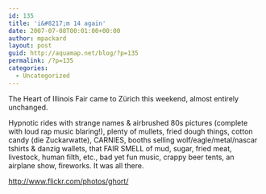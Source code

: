 ```yaml
---
id: 135
title: 'i&#8217;m 14 again'
date: 2007-07-08T00:01:00+00:00
author: mpackard
layout: post
guid: http://aquamap.net/blog/?p=135
permalink: /?p=135
categories:
  - Uncategorized
---
```

The Heart of Illinois Fair came to Zürich this weekend, almost entirely unchanged.

Hypnotic rides with strange names & airbrushed 80s pictures (complete with loud rap music blaring!), plenty of mullets, fried dough things, cotton candy (die Zuckarwatte), CARNIES, booths selling wolf/eagle/metal/nascar tshirts & danzig wallets, that FAIR SMELL of mud, sugar, fried meat, livestock, human filth, etc., bad yet fun music, crappy beer tents, an airplane show, fireworks. It was all there.

http://www.flickr.com/photos/ghort/